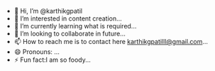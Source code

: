 - 👋 Hi, I’m @karthikgpatil
- 👀 I’m interested in content creation...
- 🌱 I’m currently learning what is required...
- 💞️ I’m looking to collaborate in future...
- 📫 How to reach me is to contact here karthikgpatilll@gmail.com...
- 😄 Pronouns: ...
- ⚡ Fun fact:I am so foody...

<!---
karthikgpatil/karthikgpatil is a ✨ special ✨ repository because its `README.md` (this file) appears on your GitHub profile.
You can click the Preview link to take a look at your changes.
--->
